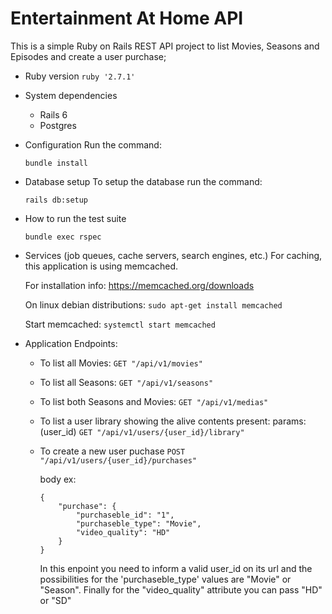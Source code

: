 # Entertainment At Home API

This is a simple Ruby on Rails REST API project to list Movies, Seasons and Episodes and create a user purchase;

* Ruby version
    ```ruby '2.7.1'```

* System dependencies
    - Rails 6
    - Postgres

* Configuration
    Run the command:
    ```
    bundle install
    ```
* Database setup
    To setup the database run the command:
    ```
    rails db:setup
    ```

* How to run the test suite
    ```
    bundle exec rspec
    ```

* Services (job queues, cache servers, search engines, etc.)
    For caching, this application is using memcached.

    For installation info: https://memcached.org/downloads

    On linux debian distributions:
    ```sudo apt-get install memcached```

    Start memcached:
    ```systemctl start memcached```

* Application Endpoints:

    - To list all Movies:
    ```GET "/api/v1/movies"```
    - To list all Seasons:
    ```GET "/api/v1/seasons"```
    - To list both Seasons and Movies:
    ```GET "/api/v1/medias"```

    - To list a user library showing the alive contents present:
        params: (user_id)
    ```GET "/api/v1/users/{user_id}/library"```
    - To create a new user puchase
        ```POST "/api/v1/users/{user_id}/purchases"```

        body ex:
        ```
        {
            "purchase": {
                "purchaseble_id": "1",
                "purchaseble_type": "Movie",
                "video_quality": "HD"
            }
        }
        ```
        In this enpoint you need to inform a valid user_id on its url
        and the possibilities for the 'purchaseble_type' values are "Movie" or "Season". Finally for the "video_quality" attribute you can pass "HD" or "SD"
